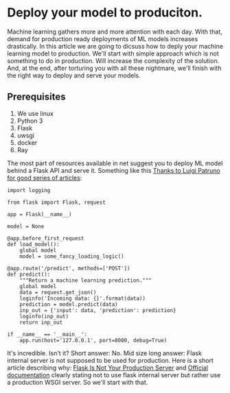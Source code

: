 # Deploy your model to produciton.

Machine learning gathers more and more attention with each day. With that, demand for production ready deployments of ML models increases drastically.
In this article we are going to dicsuss how to deply your machine learning model to production.
We'll start with simple approach which is not something to do in production.
Will increase the complexity of the solution.
And, at the end, after torturing you with all these nightmare, we'll finish with the right way to deploy and serve your models.

## Prerequisites
1. We use linux
2. Python 3
3. Flask
4. uwsgi
5. docker
6. Ray


The most part of resources available in net suggest you to deploy ML model behind a Flask API and serve it.
Something like this [Thanks to Luigi Patruno for good series of articles](https://mlinproduction.com/):


```
import logging

from flask import Flask, request

app = Flask(__name__)

model = None

@app.before_first_request
def load_model():
    global model
    model = some_fancy_loading_logic()

@app.route('/predict', methods=['POST'])
def predict():
    """Return a machine learning prediction."""
    global model
    data = request.get_json()
    loginfo('Incoming data: {}'.format(data))
    prediction = model.predict(data)
    inp_out = {'input': data, 'prediction': prediction}
    loginfo(inp_out)
    return inp_out

if __name__ == '__main__':
    app.run(host='127.0.0.1', port=8080, debug=True)
```

It's incredible. Isn't it?
Short answer: No.
Mid size long answer:
Flask internal server is not supposed to be used for production.
Here is a short article describing why: [Flask Is Not Your Production Server](https://build.vsupalov.com/flask-web-server-in-production/)
and [Official documentation](https://flask.palletsprojects.com/en/1.1.x/tutorial/deploy/#run-with-a-production-server) clearly stating not to use flask internal server but rather use a production WSGI server. So we'll start with that. 
